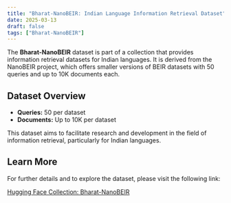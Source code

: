 ```yaml
---
title: "Bharat-NanoBEIR: Indian Language Information Retrieval Dataset"
date: 2025-03-13
draft: false
tags: ["Bharat-NanoBEIR"]
---
```


The **Bharat-NanoBEIR** dataset is part of a collection that provides information retrieval datasets for Indian languages. It is derived from the NanoBEIR project, which offers smaller versions of BEIR datasets with 50 queries and up to 10K documents each.

## Dataset Overview

- **Queries:** 50 per dataset
- **Documents:** Up to 10K per dataset

This dataset aims to facilitate research and development in the field of information retrieval, particularly for Indian languages.

## Learn More

For further details and to explore the dataset, please visit the following link:

[Hugging Face Collection: Bharat-NanoBEIR](https://huggingface.co/collections/carlfeynman/bharat-nanobeir-679054f72565fc5140ceb12f)
